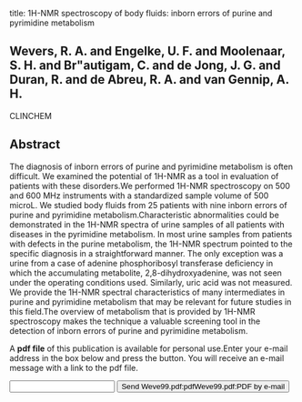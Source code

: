 title: 1H-NMR spectroscopy of body fluids: inborn errors of purine and pyrimidine metabolism

## Wevers, R. A. and Engelke, U. F. and Moolenaar, S. H. and Br"autigam, C. and de Jong, J. G. and Duran, R. and de Abreu, R. A. and van Gennip, A. H.
CLINCHEM


## Abstract
The diagnosis of inborn errors of purine and pyrimidine metabolism is often difficult. We examined the potential of 1H-NMR as a tool in evaluation of patients with these disorders.We performed 1H-NMR spectroscopy on 500 and 600 MHz instruments with a standardized sample volume of 500 microL. We studied body fluids from 25 patients with nine inborn errors of purine and pyrimidine metabolism.Characteristic abnormalities could be demonstrated in the 1H-NMR spectra of urine samples of all patients with diseases in the pyrimidine metabolism. In most urine samples from patients with defects in the purine metabolism, the 1H-NMR spectrum pointed to the specific diagnosis in a straightforward manner. The only exception was a urine from a case of adenine phosphoribosyl transferase deficiency in which the accumulating metabolite, 2,8-dihydroxyadenine, was not seen under the operating conditions used. Similarly, uric acid was not measured. We provide the 1H-NMR spectral characteristics of many intermediates in purine and pyrimidine metabolism that may be relevant for future studies in this field.The overview of metabolism that is provided by 1H-NMR spectroscopy makes the technique a valuable screening tool in the detection of inborn errors of purine and pyrimidine metabolism.

A <b>pdf file</b> of this publication is available for personal use.Enter your e-mail address in the box below and press the button. You will receive an e-mail message with a link to the pdf file.
<form action="sender.php">  <input type="text" name="email">  <input type="submit" value="Send Weve99.pdf:pdfWeve99.pdf:PDF by e-mail"></form>